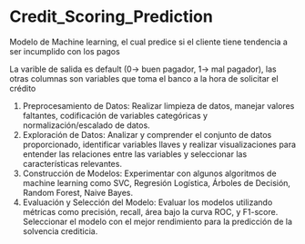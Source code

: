 # Credit_Scoring_Prediction
Modelo de Machine learning, el cual predice si el cliente tiene tendencia a ser incumplido con los pagos

La varible de salida es default (0-> buen pagador, 1-> mal pagador), las otras columnas son variables que toma el banco a la hora de solicitar el crédito 

1. Preprocesamiento de Datos: Realizar limpieza de datos, manejar valores faltantes, codificación de variables categóricas y normalización/escalado de datos.
2. Exploración de Datos: Analizar y comprender el conjunto de datos proporcionado, identificar variables llaves y realizar visualizaciones para entender las relaciones entre las variables y seleccionar las características relevantes.
3. Construcción de Modelos: Experimentar con algunos algoritmos de machine learning como SVC, Regresión Logística, Árboles de Decisión, Random Forest, Naive Bayes.
4. Evaluación y Selección del Modelo: Evaluar los modelos utilizando métricas como precisión, recall, área bajo la curva ROC, y F1-score. Seleccionar el modelo con el mejor rendimiento para la predicción de la solvencia crediticia.


